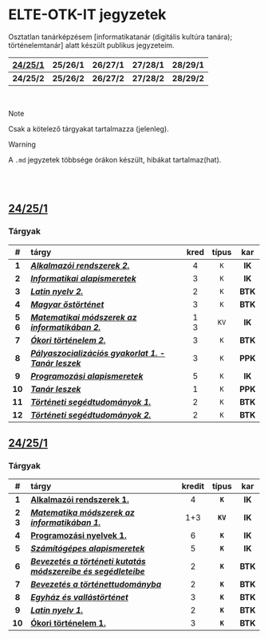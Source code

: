 # ELTE-OTK-IT jegyzetek

Osztatlan tanárképzésem [informatikatanár (digitális kultúra tanára); történelemtanár] alatt készült publikus jegyzeteim.

| [24/25/1](/24-25-1/) | 25/26/1 | 26/27/1 | 27/28/1 | 28/29/1 |
| :--: | :--: | :--: | :--: | :--: |
| **24/25/2** | **25/26/2** | **26/27/2** | **27/28/2** | **28/29/2** |

<br>

> [!NOTE]
> Csak a kötelező tárgyakat tartalmazza (jelenleg). 

> [!WARNING]
> A `.md` jegyzetek többsége órákon készült, hibákat tartalmaz(hat).

<br>
<br>



## [24/25/1](/24-25-1/)
### Tárgyak
| # | tárgy | kred | típus | kar |
| :-: | :- | :-: | :-: | :-: |
| **1** | ***[Alkalmazói rendszerek 2.](/classes/24-25-2/OTK-ALKR2EG-INF22/)*** | 4 | `K` | **IK** |
| **2** | ***[Informatikai alapismeretek](/classes/24-25-2/OTK-INFALG-INF22/)*** | 3 | `K` | **IK** |
| **3** | ***[Latin nyelv 2.](/classes/24-25-2/BBN-TLA-102/)*** | 2 | `K` | **BTK** |
| **4** | ***[Magyar őstörténet](/classes/24-25-2/OT-TÖR22-201/)*** | 3 | `K` | **BTK** |
| **5<br>6** | ***[Matematikai módszerek az informatikában 2.](/classes/24-25-2/OTK-MATMOD2-INF22/)*** | 1<br>3 | `KV` | **IK** |
| **7** | ***[Ókori történelem 2.](/classes/24-25-2/OT-TÖR22-205/)*** | 3 | `K` | **BTK** |
| **8** | ***[Pályaszocializációs gyakorlat 1. - Tanár leszek](/classes/24-25-2/OTK-PGY-1-TAN22-102/)*** | 3 | `K` | **PPK** |
| **9** | ***[Programozási alapismeretek](/classes/24-25-2/OTK-PAEG-INF22/)*** | 5 | `K` | **IK** |
| **10** | ***[Tanár leszek](/classes/24-25-2/OTK-TAN22-101/)*** | 1 | `K` | **PPK** |
| **11** | ***[Történeti segédtudományok 1.](/classes/24-25-2/OT-TÖR-291/)*** | 2 | `K` | **BTK** |
| **12** | ***[Történeti segédtudományok 2.](/classes/24-25-2/OT-TÖR22-292/)*** | 2 | `K` | **BTK** |



## [24/25/1](/24-25-1/)
### Tárgyak
| # | tárgy | kredit | típus | kar |
| :-: | :- | :-: | :-: | :-: |
| **1** | **[Alkalmazói rendszerek 1.](/classes/24-25-1/OTK-ALKR1EG-INF22/)** | 4 | **`K`** | **IK** |
| **2<br>3** | ***[Matematika módszerek az informatikában 1.](/classes/24-25-1/OTK-MATMOD1-INF22/)*** | 1+3 | **`KV`** | **IK** |
| **4** | **[Programozási nyelvek 1.](/classes/24-25-1/OTK-PNY1EG-INF22/)** | 6 | **`K`** | **IK** |
| **5** | ***[Számítógépes alapismeretek](/classes/24-25-1/OTK-SZGAEG-INF22/)*** | 5 | **`K`** | **IK** |
| **6** | ***[Bevezetés a történeti kutatás módszereibe és segédleteibe](/classes/24-25-1/OT-TOR22-151/)*** | 2 | **`K`** | **BTK** |
| **7** | ***[Bevezetés a történettudományba](/classes/24-25-1/OT-TRN22-101/)*** | 2 | **`K`** | **BTK** |
| **8** | ***[Egyház és vallástörténet](/classes/24-25-1/OT-TOR-161/)*** | 3 | **`K`** | **BTK** |
| **9** | ***[Latin nyelv 1.](/classes/24-25-1/BBN-TLA-101-2/)*** | 2 | **`K`** | **BTK** |
| **10** | **[Ókori történelem 1.](/classes/24-25-1/OT-TOR22-203/)** | 3 | **`K`** | **BTK** |